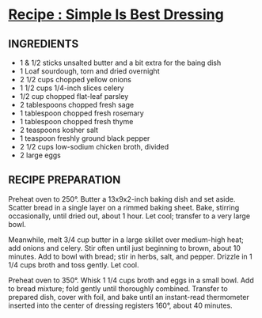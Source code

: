 # [Recipe : Simple Is Best Dressing](https://www.bonappetit.com/recipe/simple-is-best-dressing)

## INGREDIENTS

- 1 & 1/2 sticks unsalted butter and a bit extra for the baing dish
- 1 Loaf sourdough, torn and dried overnight
- 2 1/2 cups chopped yellow onions
- 1 1/2 cups 1/4-inch slices celery
- 1/2 cup chopped flat-leaf parsley
- 2 tablespoons chopped fresh sage
- 1 tablespoon chopped fresh rosemary
- 1 tablespoon chopped fresh thyme
- 2 teaspoons kosher salt
- 1 teaspoon freshly ground black pepper
- 2 1/2 cups low-sodium chicken broth, divided
- 2 large eggs

## RECIPE PREPARATION

Preheat oven to 250°. Butter a 13x9x2-inch baking dish and set aside. Scatter bread in a single layer on a rimmed baking sheet. Bake, stirring occasionally, until dried out, about 1 hour. Let cool; transfer to a very large bowl.

Meanwhile, melt 3/4 cup butter in a large skillet over medium-high heat; add onions and celery. Stir often until just beginning to brown, about 10 minutes. Add to bowl with bread; stir in herbs, salt, and pepper. Drizzle in 1 1/4 cups broth and toss gently. Let cool.

Preheat oven to 350°. Whisk 1 1/4 cups broth and eggs in a small bowl. Add to bread mixture; fold gently until thoroughly combined. Transfer to prepared dish, cover with foil, and bake until an instant-read thermometer inserted into the center of dressing registers 160°, about 40 minutes.

